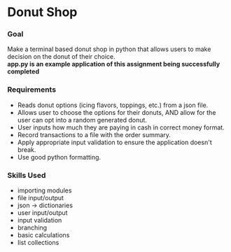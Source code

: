 # Donut Shop

### Goal
Make a terminal based donut shop in python that allows users to make decision on the donut of their choice.\
**app.py is an example application of this assignment being successfully completed**

### Requirements
* Reads donut options (icing flavors, toppings, etc.) from a json file.
* Allows user to choose the options for their donuts, AND allow for the user can opt into a random generated donut.
* User inputs how much they are paying in cash in correct money format.
* Record transactions to a file with the order summary.
* Apply appropriate input validation to ensure the application doesn't break.
* Use good python formatting.

### Skills Used
* importing modules
* file input/output
* json -> dictionaries
* user input/output
* input validation
* branching
* basic calculations
* list collections